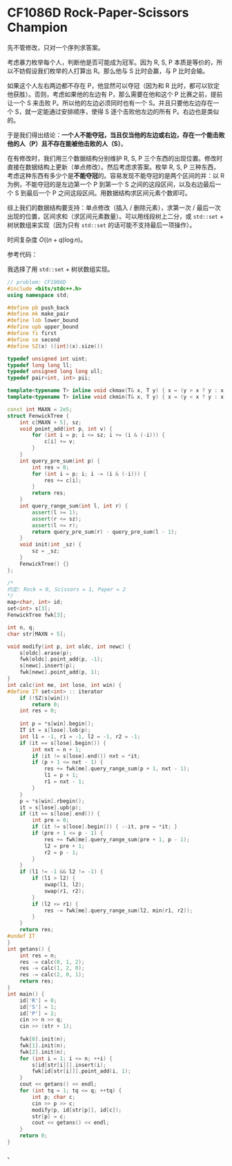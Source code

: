 # CF1086D Rock-Paper-Scissors Champion

先不管修改，只对一个序列求答案。

考虑暴力枚举每个人，判断他是否可能成为冠军。因为 R, S, P 本质是等价的，所以不妨假设我们枚举的人打算出 R。那么他与 S 比时会赢，与 P 比时会输。

如果这个人左右两边都不存在 P，他显然可以夺冠（因为和 R 比时，都可以钦定他获胜）。否则，考虑如果他的左边有 P，那么需要在他和这个 P 比赛之前，提前让一个 S 来击败 P。所以他的左边必须同时也有一个 S。并且只要他左边存在一个 S，就一定能通过安排顺序，使得 S 逐个击败他左边的所有 P。右边也是类似的。

于是我们得出结论：**一个人不能夺冠，当且仅当他的左边或右边，存在一个能击败他的人（P）且不存在能被他击败的人（S）**。

在有修改时，我们用三个数据结构分别维护 R, S, P 三个东西的出现位置。修改时直接在数据结构上更新（单点修改）。然后考虑求答案。枚举 R, S, P 三种东西，考虑这种东西有多少个是**不能夺冠**的。容易发现不能夺冠的是两个区间的并：以 R 为例，不能夺冠的是左边第一个 P 到第一个 S 之间的这段区间，以及右边最后一个 S 到最后一个 P 之间这段区间。用数据结构求区间元素个数即可。

综上我们的数据结构要支持：单点修改（插入 / 删除元素），求第一次 / 最后一次出现的位置，区间求和（求区间元素数量）。可以用线段树上二分，或 $\texttt{std::set}$ + 树状数组来实现（因为只有 $\texttt{std::set}$ 的话可能不支持最后一项操作）。

时间复杂度 $O((n+q)\log n)$。

参考代码：

我选择了用 $\texttt{std::set}$ + 树状数组实现。

```cpp
// problem: CF1086D
#include <bits/stdc++.h>
using namespace std;

#define pb push_back
#define mk make_pair
#define lob lower_bound
#define upb upper_bound
#define fi first
#define se second
#define SZ(x) ((int)(x).size())

typedef unsigned int uint;
typedef long long ll;
typedef unsigned long long ull;
typedef pair<int, int> pii;

template<typename T> inline void ckmax(T& x, T y) { x = (y > x ? y : x); }
template<typename T> inline void ckmin(T& x, T y) { x = (y < x ? y : x); }

const int MAXN = 2e5;
struct FenwickTree {
	int c[MAXN + 5], sz;
	void point_add(int p, int v) {
		for (int i = p; i <= sz; i += (i & (-i))) {
			c[i] += v;
		}
	}
	int query_pre_sum(int p) {
		int res = 0;
		for (int i = p; i; i -= (i & (-i))) {
			res += c[i];
		}
		return res;
	}
	int query_range_sum(int l, int r) {
		assert(l >= 1);
		assert(r <= sz);
		assert(l <= r);
		return query_pre_sum(r) - query_pre_sum(l - 1);
	}
	void init(int _sz) {
		sz = _sz;
	}
	FenwickTree() {}
};

/*
约定: Rock = 0, Scissors = 1, Paper = 2
*/
map<char, int> id;
set<int> s[3];
FenwickTree fwk[3];

int n, q;
char str[MAXN + 5];

void modify(int p, int oldc, int newc) {
	s[oldc].erase(p);
	fwk[oldc].point_add(p, -1);
	s[newc].insert(p);
	fwk[newc].point_add(p, 1);
}
int calc(int me, int lose, int win) {
#define IT set<int> :: iterator
	if (!SZ(s[win]))
		return 0;
	int res = 0;
	
	int p = *s[win].begin();
	IT it = s[lose].lob(p);
	int l1 = -1, r1 = -1, l2 = -1, r2 = -1;
	if (it == s[lose].begin()) {
		int nxt = n + 1;
		if (it != s[lose].end()) nxt = *it;
		if (p + 1 <= nxt - 1) {
			res += fwk[me].query_range_sum(p + 1, nxt - 1);
			l1 = p + 1;
			r1 = nxt - 1;
		}
	}
	p = *s[win].rbegin();
	it = s[lose].upb(p);
	if (it == s[lose].end()) {
		int pre = 0;
		if (it != s[lose].begin()) { --it, pre = *it; }
		if (pre + 1 <= p - 1) {
			res += fwk[me].query_range_sum(pre + 1, p - 1);
			l2 = pre + 1;
			r2 = p - 1;
		}
	}
	if (l1 != -1 && l2 != -1) {
		if (l1 > l2) {
			swap(l1, l2);
			swap(r1, r2);
		}
		if (l2 <= r1) {
			res -= fwk[me].query_range_sum(l2, min(r1, r2));
		}
	}
	return res;
#undef IT
}
int getans() {
	int res = n;
	res -= calc(0, 1, 2);
	res -= calc(1, 2, 0);
	res -= calc(2, 0, 1);
	return res;
}
int main() {
	id['R'] = 0;
	id['S'] = 1;
	id['P'] = 2;
	cin >> n >> q;
	cin >> (str + 1);
	
	fwk[0].init(n);
	fwk[1].init(n);
	fwk[2].init(n);
	for (int i = 1; i <= n; ++i) {
		s[id[str[i]]].insert(i);
		fwk[id[str[i]]].point_add(i, 1);
	}
	cout << getans() << endl;
	for (int tq = 1; tq <= q; ++tq) {
		int p; char c;
		cin >> p >> c;
		modify(p, id[str[p]], id[c]);
		str[p] = c;
		cout << getans() << endl;
	}
	return 0;
}
```



、